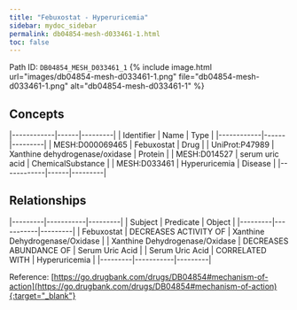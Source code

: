```yaml
---
title: "Febuxostat - Hyperuricemia"
sidebar: mydoc_sidebar
permalink: db04854-mesh-d033461-1.html
toc: false 
---
```



Path ID: `DB04854_MESH_D033461_1`
{% include image.html url="images/db04854-mesh-d033461-1.png" file="db04854-mesh-d033461-1.png" alt="db04854-mesh-d033461-1" %}

## Concepts

|------------|------|---------|
| Identifier | Name | Type    |
|------------|------|---------|
| MESH:D000069465 | Febuxostat | Drug |
| UniProt:P47989 | Xanthine dehydrogenase/oxidase | Protein |
| MESH:D014527 | serum uric acid | ChemicalSubstance |
| MESH:D033461 | Hyperuricemia | Disease |
|------------|------|---------|

## Relationships

|---------|-----------|---------|
| Subject | Predicate | Object  |
|---------|-----------|---------|
| Febuxostat | DECREASES ACTIVITY OF | Xanthine Dehydrogenase/Oxidase |
| Xanthine Dehydrogenase/Oxidase | DECREASES ABUNDANCE OF | Serum Uric Acid |
| Serum Uric Acid | CORRELATED WITH | Hyperuricemia |
|---------|-----------|---------|

Reference: [https://go.drugbank.com/drugs/DB04854#mechanism-of-action](https://go.drugbank.com/drugs/DB04854#mechanism-of-action){:target="_blank"}